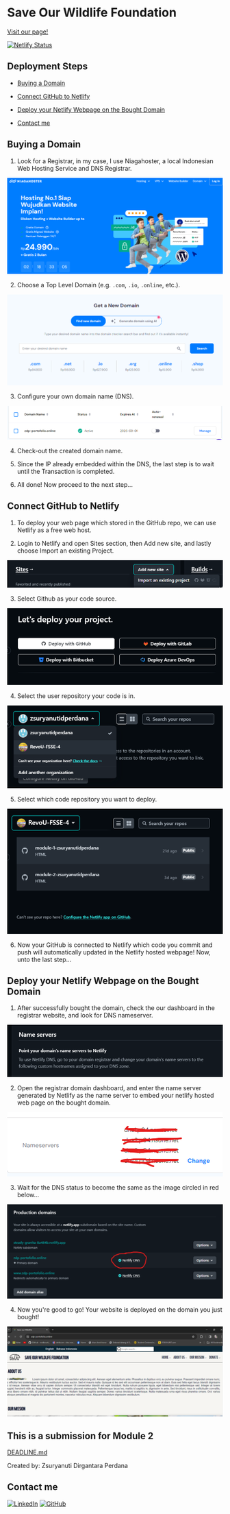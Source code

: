 # Save Our Wildlife Foundation

[Visit our page!](https://zdp-portofolio.online/)

[![Netlify Status](https://api.netlify.com/api/v1/badges/0def088f-c76b-4bf6-aef1-ce3da0ad8687/deploy-status)](https://app.netlify.com/sites/steady-granita-8a484b/deploys)

## Deployment Steps

- [Buying a Domain](#buying-a-domain)

- [Connect GitHub to Netlify](#connect-github-to-netlify)

- [Deploy your Netlify Webpage on the Bought Domain](#deploy-your-netlify-webpage-on-the-bought-domain)

- [Contact me](#contact-me)

## Buying a Domain

1. Look for a Registrar, in my case, I use Niagahoster, a local Indonesian Web Hosting Service and DNS Registrar.

![niagahoster page](./assets/img/Screenshot%202024-03-01%20212652.png)

2. Choose a Top Level Domain (e.g. `.com`, `.io`, `.online`, etc.).

![domain choice](./assets/img/Screenshot%202024-03-01%20213312.png)

3. Configure your own domain name (DNS).

![custom DNS](./assets/img/Screenshot%202024-03-01%20215134.png)

4. Check-out the created domain name.

5. Since the IP already embedded within the DNS, the last step is to wait until the Transaction is completed.

6. All done! Now proceed to the next step...

## Connect GitHub to Netlify

1. To deploy your web page which stored in the GitHub repo, we can use Netlify as a free web host.

2. Login to Netlify and open Sites section, then Add new site, and lastly choose Import an existing Project.

![deploy via github](./assets/img/Screenshot%202024-03-01%20231332.png)

3. Select Github as your code source.

![github highlight](./assets/img/Screenshot%202024-03-01%20231348.png)

4. Select the user repository your code is in.

![user repo](./assets/img/Screenshot%202024-03-01%20231410.png)

5. Select which code repository you want to deploy.

![code repo](./assets/img/Screenshot%202024-03-01%20231450.png)

6. Now your GitHub is connected to Netlify which code you commit and push will automatically updated in the Netlify hosted webpage! Now, unto the last step...

## Deploy your Netlify Webpage on the Bought Domain

1. After successfully bought the domain, check the our dashboard in the registrar website, and look for DNS nameserver.

![DNS nameserver](./assets/img/Screenshot%202024-03-01%20215350.png)

2. Open the registrar domain dashboard, and enter the name server generated by Netlify as the name server to embed your netlify hosted web page on the bought domain.

![enter DNS nameserver](./assets/img/Screenshot%202024-03-01%20215224.png)

3. Wait for the DNS status to become the same as the image circled in red below...

![netlify status deployed](./assets/img/Screenshot%202024-03-01%20215316.png)

4. Now you're good to go! Your website is deployed on the domain you just bought!

![webpage deployed on the domain](./assets/img/Screenshot%202024-03-01%20231732.png)

## This is a submission for Module 2

[DEADLINE.md](./DEADLINE.md)

Created by: Zsuryanuti Dirgantara Perdana

## Contact me

[![LinkedIn](https://img.shields.io/badge/linkedin-%230077B5.svg?style=for-the-badge&logo=linkedin&logoColor=white)](https://www.linkedin.com/in/zsuryanutiperdana/) [![GitHub](https://img.shields.io/badge/github-%23121011.svg?style=for-the-badge&logo=github&logoColor=white)](https://github.com/zsuryanutidperdana)
